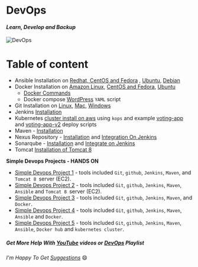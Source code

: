 # DevOps
#### _Learn, Develop and Backup_

![DevOps](img/devops-toolchain.png)

Table of content
=================
<!--ts-->
* Ansible Installation on [Redhat, CentOS and Fedora](Ansible/Ansible_installation/Installation_Ansible_on_Redhat_CentOS_Fedora.md) , [Ubuntu](Ansible/Ansible_installation/Installation_Ansible_on_Ubuntu.md), [Debian](Ansible/Ansible_installation/Installation_Ansible_on_Debian.md)
* Docker Installation on [Amazon Linux](Docker/installation/install_docker_on_Amazon_linux.md), [CentOS and Fedora](Docker/installation/install_docker_on_centos_fedora.md), [Ubuntu](Docker/installation/install_docker_on_ubuntu.md)
  * [Docker Commands](./Docker/Docker-commands.md)
  * Docker compose [WordPress](./wordpress/) `YAML` script
* Git Installation on [Linux](Git/installation/install_git_on_linux.md), [Mac](Git/installation/install_git_on_mac.md), [Windows](Git/installation/install_git_on_windows.md)
* Jenkins [Installation](https://github.com/maheshkn400/DevOps/blob/master/Jenkins/Jenkins_installation.md)
* Kubernetes [cluster install on aws](Kubernetes/installation/install_kubernetes_cluster_on_aws_use_kops.md) using `kops` and example [voting-app](Kubernetes/voting-app/) and [voting-app-v2](Kubernetes/voting-app-v2/) deploy scripts
* Maven - [Installation](https://github.com/maheshkn400/DevOps/blob/master/Maven/Maven_installation.md)
* Nexus Repository - [Installation](./Nexus/nexus_installation.md) and [Integration On Jenkins](./Nexus/nexus_repository_integration_with_jenkins.md)
* Sonarqube - [Installation](./SonarQube/sonarqube_installation.md) and [Integrate on Jenkins](./SonarQube/integrate_sonarqube_on_jenkins.md)
* Tomcat [Installation of Tomcat 8](https://github.com/maheshkn400/DevOps/blob/master/Tomcat/tomcat8_installation.md)

**Simple Devops Projects - HANDS ON**
  - [Simple Devops Project 1](./Devops-projects/simple-devops-project-1/) - tools included `Git`, `github`, `Jenkins`, `Maven`, and `Tomcat 8 `server (EC2).
  - [Simple Devops Project 2](./Devops-projects/simple-devops-project-2/) - tools included `Git`, `github`, `Jenkins`, `Maven`, `Ansible` and `Tomcat 8 `server (EC2).
  - [Simple Devops Project 3](./Devops-projects/simple-devops-project-3/) - tools included `Git`, `github`, `Jenkins`, `Maven`, and `Docker`.
  - [Simple Devops Project 4](./Devops-projects/simple-devops-project-4) - tools included `Git`, `github`, `Jenkins`, `Maven`, `Ansible` and `Docker`.
  - [Simple Devops Project 5](./Devops-projects/simple-devops-project-5/) - tools included `Git`, `github`, `Jenkins`, `Maven`, `Ansible`, `Docker hub` and `kubernetes cluster`.
<!--te-->

##### Get More Help With [YouTube](https://www.youtube.com/channel/UC9fVFNlg3aKXTsEsib5Mvag?sub_confirmation=1) videos or [DevOps](https://www.youtube.com/playlist?list=PLPo2XyZnmQuwTdLgTyUxeVsjwZ5Iwm-SD) Playlist

_I'm Happy To Get [Suggestions](https://forms.gle/UPiN8UrHikj9UR5UA)_ :smile:
